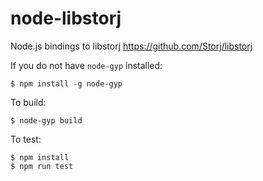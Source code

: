 # node-libstorj

Node.js bindings to libstorj https://github.com/Storj/libstorj

If you do not have `node-gyp` installed:

```
$ npm install -g node-gyp
```

To build:

```
$ node-gyp build
```

To test:

```
$ npm install
$ npm run test
```
